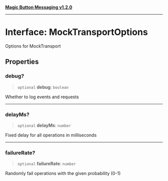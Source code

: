 [**Magic Button Messaging v1.2.0**](../README.md)

***

# Interface: MockTransportOptions

Options for MockTransport

## Properties

### debug?

> `optional` **debug**: `boolean`

Whether to log events and requests

***

### delayMs?

> `optional` **delayMs**: `number`

Fixed delay for all operations in milliseconds

***

### failureRate?

> `optional` **failureRate**: `number`

Randomly fail operations with the given probability (0-1)
